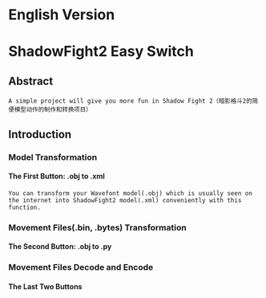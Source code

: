 # English Version
# ShadowFight2 Easy Switch
## Abstract
    A simple project will give you more fun in Shadow Fight 2（暗影格斗2的简便模型动作的制作和转换项目）
## Introduction
### Model Transformation
#### The First Button: .obj to .xml
    You can transform your Wavefont model(.obj) which is usually seen on the internet into ShadowFight2 model(.xml) conveniently with this function.
### Movement Files(.bin, .bytes) Transformation
#### The Second Button: .obj to .py
### Movement Files Decode and Encode
#### The Last Two Buttons